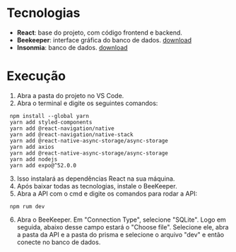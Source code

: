 # Tecnologias
- **React**: base do projeto, com código frontend e backend.
- **Beekeeper**: interface gráfica do banco de dados. [download](https://www.beekeeperstudio.io/download/?ext=exe&arch=&type=installer&edition=community "download do beekeeper")
- **Insonmia**: banco de dados. [download](https://updates.insomnia.rest/downloads/windows/latest?app=com.insomnia.app&source=website "download do insonmia")

# Execução
1. Abra a pasta do projeto no VS Code.
2. Abra o terminal e digite os seguintes comandos:
```
 npm install --global yarn
 yarn add styled-components
 yarn add @react-navigation/native
 yarn add @react-navigation/native-stack
 yarn add @react-native-async-storage/async-storage
 yarn add axios
 yarn add @react-native-async-storage/async-storage
 yarn add nodejs
 yarn add expo@^52.0.0
```
3. Isso instalará as dependências React na sua máquina.
4. Após baixar todas as tecnologias, instale o BeeKeeper.
5. Abra a API com o cmd e digite os comandos para rodar a API:
```
 npm rum dev
```
6. Abra o BeeKeeper. Em "Connection Type", selecione "SQLite". Logo em seguida, abaixo desse campo estará o "Choose file". Selecione ele, abra a pasta da API e a pasta do prisma e selecione o arquivo "dev" e então conecte no banco de dados.